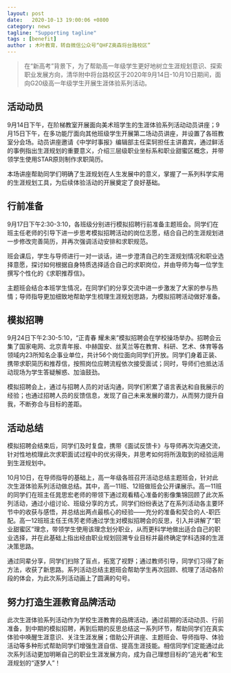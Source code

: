 ```yaml
---
layout: post
date:   2020-10-13 19:00:06 +0800
category: news
tagline: "Supporting tagline"
tags : [benefit]
author : 木叶教育，转自微信公众号“QHFZ奥森将台路校区”
---
```





> 在“新高考”背景下，为了帮助高一年级学生更好地树立生涯规划意识、探索职业发展方向，清华附中将台路校区于2020年9月14日-10月10日期间，面向G20级高一年级学生开展生涯体验系列活动。

## 活动动员

9月14日下午，在阶梯教室开展面向美术班学生的生涯体验系列活动动员讲座；9月15日下午，在多功能厅面向其他班级学生开展第二场动员讲座，并设置了各班教室分会场。动员讲座邀请《中学时事报》编辑部主任栾轲担任主讲嘉宾，通过鲜活的事例指出生涯规划的重要意义，介绍三层级职业坐标系和职业甜蜜区概念，并带领学生使用STAR原则制作求职简历。

本场讲座帮助同学们明确了生涯规划在人生发展中的意义，掌握了一系列科学实用的生涯规划工具，为后续体验活动的开展奠定了良好基础。

## 行前准备

9月17日下午2:30-3:10，各班级分别进行模拟招聘行前准备主题班会。同学们在班主任老师的引导下进一步思考模拟招聘活动的岗位志愿，结合自己的生涯规划进一步修改完善简历，并再次强调活动安排和求职规范。

班会课后，学生与导师进行一对一谈话，进一步澄清自己的生涯规划情况和职业选择意愿，探讨如何根据自身特质选择适合自己的求职岗位，并由导师为每一位学生撰写个性化的《求职推荐信》。

主题班会结合本班学生情况，在同学们的分享交流中进一步激发了大家的参与热情；导师指导更加细致地帮助学生梳理生涯规划思路，为模拟招聘活动做好准备。

## 模拟招聘

9月24日下午2:30-5:10，“正青春 耀未来”模拟招聘会在学校操场举办。招聘会云集了国家电网、北京青年报、中赫国安、丝芙兰等在教育、科研、艺术、体育等各领域内23所知名企事业单位，共计56个岗位面向同学们开放。同学们身着正装、携带求职简历和推荐信，按照岗位应聘流程依次接受面试；同时，导师们也抵达活动现场为学生答疑解惑、加油鼓劲。

模拟招聘会上，通过与招聘人员的对话沟通，同学们积累了语言表达和自我展示的经验；也通过招聘人员的反馈信息，发现了自己未来发展的潜力，从而努力提升自我，不断弥合与目标的差距。

## 活动总结

模拟招聘会结束后，同学们及时复盘，携带《面试反馈卡》与导师再次沟通交流，针对性地梳理此次求职面试过程中的优劣得失，并思考如何将所汲取到的经验运用到生涯规划中。

10月10日，在导师指导的基础上，高一年级各班召开活动总结主题班会，针对此次生涯体验系列活动做总结。其中，高一11班、12班做班会公开课展示。高一11班的同学们在班主任晁思宏老师的带领下通过观看精心准备的影像集锦回顾了此次系列活动，通过小组讨论、班级分享的方式，同学们纷纷表达了在系列活动各主要环节中的收获与感悟，并总结出两点最核心的经验——充分的准备和契合的人-职匹配。高一12班班主任王伟芳老师通过学生对模拟招聘会的反思，引入并讲解了“职业甜蜜区”理念，带领学生使用该理念划分职业，从而更科学地做出适合自己的职业选择，并在此基础上指出经由职业规划回溯专业目标并最终确定学科选择的生涯决策思路。

通过同辈分享，同学们扫除了盲点，拓宽了视野；通过教师引导，同学们习得了新方法，收获了新思路。系列活动总结主题班会帮助学生再次回顾、梳理了活动各阶段的体会，为此次系列活动画上了圆满的句号。

## 努力打造生涯教育品牌活动

此次生涯体验系列活动作为学校生涯教育的品牌活动，通过前期的活动动员、行前准备，到中期的模拟招聘，再到后期的反思总结这一系列环节，帮助同学们在真实体验中唤醒生涯意识、关注生涯发展；借助公开讲座、主题班会、导师指导、体验活动等多种形式帮助同学们增强生涯自信、提高生涯技能。相信同学们定能通过此次系列活动更加明晰自己的职业生涯发展方向，成为自己理想目标的“追光者”和生涯规划的“逐梦人”！